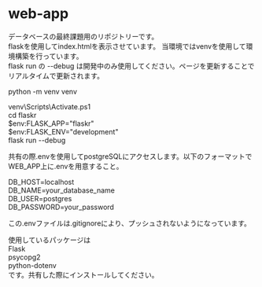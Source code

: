 # web-app
データベースの最終課題用のリポジトリーです。  
flaskを使用してindex.htmlを表示させています。 
当環境ではvenvを使用して環境構築を行っています。  
flask run の --debug は開発中のみ使用してください。ページを更新することでリアルタイムで更新されます。  
   
python -m venv venv

venv\Scripts\Activate.ps1  
cd flaskr  
$env:FLASK_APP="flaskr"  
$env:FLASK_ENV="development"  
flask run --debug  
  
共有の際.envを使用してpostgreSQLにアクセスします。以下のフォーマットでWEB_APP上に.envを用意すること。  
  
DB_HOST=localhost  
DB_NAME=your_database_name  
DB_USER=postgres  
DB_PASSWORD=your_password   
  
この.envファイルは.gitignoreにより、プッシュされないようになっています。  
  
使用しているパッケージは  
Flask  
psycopg2  
python-dotenv  
です。共有した際にインストールしてください。